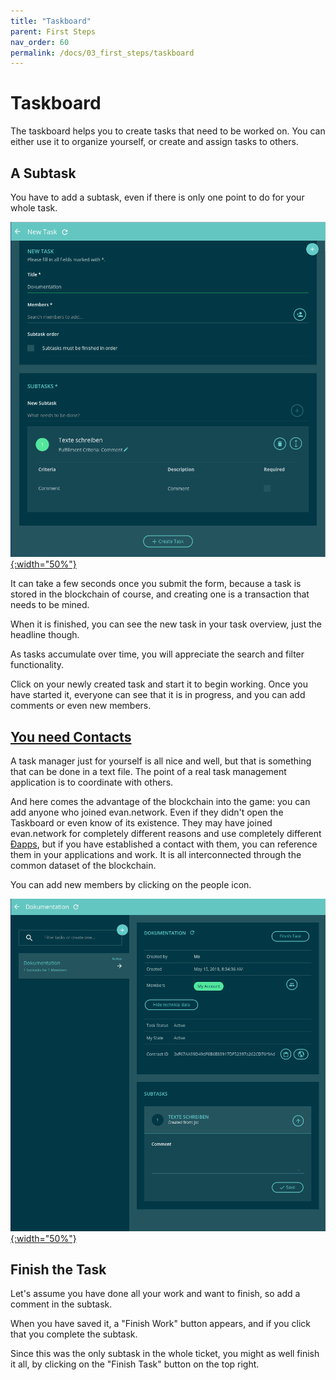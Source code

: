 ```yaml
---
title: "Taskboard"
parent: First Steps
nav_order: 60
permalink: /docs/03_first_steps/taskboard
---
```


# Taskboard

The taskboard helps you to create tasks that need to be worked on. You can either use it to organize yourself, or create and assign tasks to others.


## A Subtask

You have to add a subtask, even if there is only one point to do for your whole task.

[![create task](/public/tutorial/create_task.png){:width="50%"}](/public/tutorial/create_task.png)


It can take a few seconds once you submit the form, because a task is stored in the blockchain of course, and creating one is a transaction that needs to be mined.

When it is finished, you can see the new task in your task overview, just the headline though.

As tasks accumulate over time, you will appreciate the search and filter functionality.

Click on your newly created task and start it to begin working. Once you have started it, everyone can
see that it is in progress, and you can add comments or even new members.

## [You need Contacts](/tutorial/contacts)

A task manager just for yourself is all nice and well, but that is something that can be done in a text file. The point of a real task management application is to coordinate with others.

And here comes the advantage of the blockchain into the game: you can add anyone who joined evan.network.
Even if they didn't open the Taskboard or even know of its existence. They may have joined evan.network for completely different reasons and use completely different [Ðapps](/dapps/basics), but if you have established a contact with them, you can reference them in your applications and work. It is all interconnected through the common dataset of the blockchain.

You can add new members by clicking on the people icon.


[![create task](/public/tutorial/edit_task.png){:width="50%"}](/public/tutorial/edit_task.png)

## Finish the Task

Let's assume you have done all your work and want to finish, so add a comment in the subtask.

When you have saved it, a "Finish Work" button appears, and if you click that you complete the subtask.

Since this was the only subtask in the whole ticket, you might as well finish it all,
by clicking on the "Finish Task"  button on the top right.
